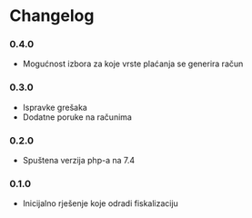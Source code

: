 # Changelog

### 0.4.0
- Mogućnost izbora za koje vrste plaćanja se generira račun

### 0.3.0
- Ispravke grešaka
- Dodatne poruke na računima

### 0.2.0
- Spuštena verzija php-a na 7.4

### 0.1.0
- Inicijalno rješenje koje odradi fiskalizaciju
